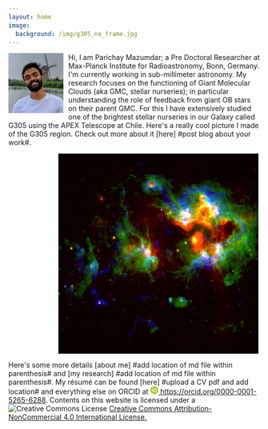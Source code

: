 ```yaml
---
layout: home
image:
  background: /img/g305_no_frame.jpg
---
```

 <img src="/img/mazpar_tn.jpg" alt="Parichay Mazumdar" align="left" height="120" style="margin-right: 10px"/> Hi, I am Parichay Mazumdar;
 a Pre Doctoral Researcher at Max-Planck Institute for Radioastronomy, Bonn, Germany. I'm currently working in sub-millimeter astronomy.
 My research focuses on the functioning of Giant Molecular Clouds (aka GMC, stellar nurseries); in particular understanding the role of 
 feedback from giant OB stars on their parent GMC. For this I have extensively studied one of the brightest stellar nurseries in our
 Galaxy called G305 using the APEX Telescope at Chile. Here's a really cool picture I made of the G305 region. Check out more about it [here]
 #post blog about your work#.
 
 <img src="/img/g305_no_frame.jpg" alt="G305" height="400" style="vertical-align:middle;margin:0px 100px"/>

Here's some more details [about me] #add location of md file within parenthesis# and [my research] #add location of md file within
parenthesis#. My résumé can be found [here] #upload a CV pdf and add location# and everything else on ORCID at
<a href= "https://orcid.org/0000-0001-5265-6288"><img alt="ORCID logo" src="/img/logos/orcid_icon.svg" width="16" height="16" />
https://orcid.org/0000-0001-5265-6288</a>. Contents on this website is licensed under a <img alt="Creative Commons License" style="border-width:0" src="https://i.creativecommons.org/l/by-nc/4.0/80x15.png" /> <a rel="license" href="http://creativecommons.org/licenses/by-nc/4.0/">
Creative Commons Attribution-NonCommercial 4.0 International License</a><a rel="license" href="http://creativecommons.org/licenses/by-nc/4.0/">.
